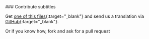 <link rel="stylesheet" type="text/css" href="style.css">
<link rel="stylesheet" type="text/css" href="https://afeld.github.io/emoji-css/emoji.css">
### Contribute subtitles

Get [one of this files](https://github.com/surreal6/linea-y-lineo/tree/master/subtitles){:target="_blank"} and send us a translation via [GitHub](https://github.com/surreal6/linea-y-lineo/issues/new){:target="_blank"}. 

Or if you know how, fork and ask for a pull request <i class="em em-ok_hand"></i>